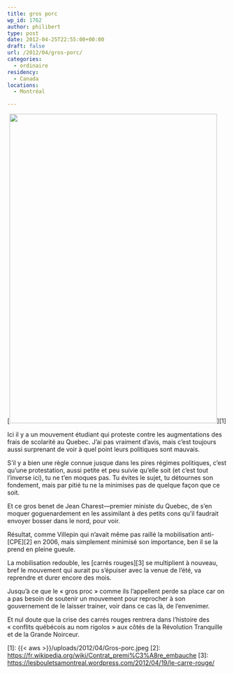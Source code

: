 ```yaml
---
title: gros porc
wp_id: 1762
author: philibert
type: post
date: 2012-04-25T22:55:00+00:00
draft: false
url: /2012/04/gros-porc/
categories:
  - ordinaire
residency:
  - Canada
locations:
  - Montréal

---
```

[<img class="aligncenter size-full wp-image-1766" title="Gros-porc" src="{{< aws >}}/uploads/2012/04/Gros-porc.jpeg" alt="" width="475" height="709" srcset="{{< aws >}}/uploads/2012/04/Gros-porc.jpeg 475w, {{< aws >}}/uploads/2012/04/Gros-porc-200x300.jpg 200w" sizes="(max-width: 475px) 100vw, 475px" />][1]
  
Ici il y a un mouvement étudiant qui proteste contre les augmentations des frais de scolarité au Quebec. J&rsquo;ai pas vraiment d&rsquo;avis, mais c&rsquo;est toujours aussi surprenant de voir à quel point leurs politiques sont mauvais.

S&rsquo;il y a bien une règle connue jusque dans les pires régimes politiques, c&rsquo;est qu&rsquo;une protestation, aussi petite et peu suivie qu&rsquo;elle soit (et c&rsquo;est tout l&rsquo;inverse ici), tu ne t&rsquo;en moques pas. Tu évites le sujet, tu détournes son fondement, mais par pitié tu ne la minimises pas de quelque façon que ce soit.

Et ce gros benet de Jean Charest—premier ministe du Quebec, de s&rsquo;en moquer goguenardement en les assimilant à des petits cons qu&rsquo;il faudrait envoyer bosser dans le nord, pour voir.

Résultat, comme Villepin qui n&rsquo;avait même pas raillé la mobilisation anti-[CPE][2] en 2006, mais simplement minimisé son importance, ben il se la prend en pleine gueule.

La mobilisation redouble, les [carrés rouges][3] se multiplient à nouveau, bref le mouvement qui aurait pu s&rsquo;épuiser avec la venue de l&rsquo;été, va reprendre et durer encore des mois.
  
Jusqu&rsquo;à ce que le « gros proc » comme ils l&rsquo;appellent perde sa place car on a pas besoin de soutenir un mouvement pour reprocher à son gouvernement de le laisser trainer, voir dans ce cas là, de l&rsquo;envenimer.

Et nul doute que la crise des carrés rouges rentrera dans l&rsquo;histoire des « conflits québécois au nom rigolos » aux côtés de la Révolution Tranquille et de la Grande Noirceur.

 [1]: {{< aws >}}/uploads/2012/04/Gros-porc.jpeg
 [2]: https://fr.wikipedia.org/wiki/Contrat_premi%C3%A8re_embauche
 [3]: https://lesbouletsamontreal.wordpress.com/2012/04/19/le-carre-rouge/